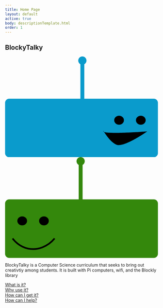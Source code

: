 ```yaml
---
title: Home Page
layout: default
active: true
body: descriptionTemplate.html
order: 1
---
```

<section>
<h1 class="text-center"> BlockyTalky </h1>
<div class="container">
  <div class="row">
    <div class="col-sm-4">
      <svg xmlns="http://www.w3.org/2000/svg" viewBox="0 0 468.87 308.43"><defs><style>.cls-headLeftBT{fill:#0a9bcc;}.cls-headLeftBT2{fill:none;stroke:#0a9bcc;stroke-miterlimit:10;stroke-width:12px;}</style></defs><title>headLeftBT</title><g id="Layer_2" data-name="Layer 2"><g id="headLeftBT"><rect class="cls-headLeftBT" y="129.43" width="468.87" height="179" rx="12.49" ry="12.49" transform="translate(468.87 437.86) rotate(-180)"/><line class="cls-headLeftBT2" x1="237.07" y1="154.84" x2="237.07" y2="12"/><circle class="cls-headLeftBT" cx="237.07" cy="12.63" r="12.63"/><ellipse cx="416.4" cy="195.17" rx="14.93" ry="13.77"/><path d="M436,229.32s-130.85,9.93-134.49,0S318.3,260.52,341.65,270,436,229.32,436,229.32Z"/><ellipse cx="349.7" cy="195.15" rx="14.93" ry="13.77"/></g></g>
      </svg>
    </div> <!-- col -->
    <div class="col-sm-offset-4 col-sm-4">
      <svg xmlns="http://www.w3.org/2000/svg" viewBox="0 0 468.87 308.43"><defs><style>.cls-headRightBT{fill:#34880c;}.cls-headRightBT2,.cls-3{fill:none;stroke-miterlimit:10;}.cls-headRightBT2{stroke:#34880c;stroke-width:12px;}.cls-3{stroke:#000;stroke-width:4.99px;}</style></defs><title>headRightBT</title><g id="Layer_2" data-name="Layer 2"><g id="headRightBT"><rect class="cls-headRightBT" y="129.43" width="468.87" height="179" rx="12.49" ry="12.49"/><line class="cls-headRightBT2" x1="231.79" y1="154.84" x2="231.79" y2="12"/><circle class="cls-headRightBT" cx="231.79" cy="12.63" r="12.63"/><ellipse cx="52.47" cy="195.17" rx="14.93" ry="13.77"/><ellipse cx="119.17" cy="195.15" rx="14.93" ry="13.77"/><path class="cls-3" d="M23,248.92c4.58,6.07,20.26,25.24,47.46,30.89,29.39,6.1,60.7-6,81.41-30.89"/></g></g></svg>
    </div> <!-- col -->
  </div> <!-- row -->
  <div class="row">
    <div class="col-sm-offset-4 col-sm-4">
      <p class="text-center">BlockyTalky is a Computer Science curriculum that seeks to bring out creativtiy among students. It is built with Pi computers, wifi, and the Blockly library</p>
    </div>
   </div><!-- row -->
   <div class="row">
    <div class="col-sm-3">
      <a href="#">What is it?</a>
    </div> <!-- col -->
    <div class="col-sm-3">
      <a href="#">Why use it?</a>
    </div> <!-- col -->
    <div class="col-sm-3">
      <a href="#">How can I get it?</a>
    </div> <!-- col -->
    <div class="col-sm-3">
      <a href="#">How can I help?</a>
    </div> <!-- col -->
   </div> <!-- row -->
</div>
</section>
